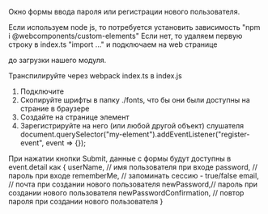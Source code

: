 Окно формы ввода пароля или регистрации нового пользователя.
 
 Если используем node js, то потребуется установить зависимость 
 "npm i @webcomponents/custom-elements"
 Если нет, то удаляем первую строку в index.ts "import ..." и подключаем на web странице 
 <script src="https://unpkg.com/@webcomponents/custom-elements"></script> 
 до загрузки нашего модуля.
 
 Транспилируйте через webpack index.ts в index.js
  
 1. Подключите <script src="index.js"></script>
 2. Скопируйте шрифты в папку ./fonts, что бы они были доступны на страние в браузере
 3. Создайте на странице элемент <my-element></my-element>
 4. Зарегистрируйте на него (или любой другой объект) слушателя 
	document.querySelector("my-element").addEventListener("register-event", event => {});
	
При нажатии кнопки Submit, данные с формы будут доступны в event.detail как 
{ 
	userName, // имя пользователя при входе
	password, // пароль при входе
	rememberMe,	// запоминать сессию - true/false
	email, 		// почта при создании нового пользователя
	newPassword,// пароль при создании нового пользователя
	newPasswordConfirmation, // повтор пароля при создании нового пользователя
}